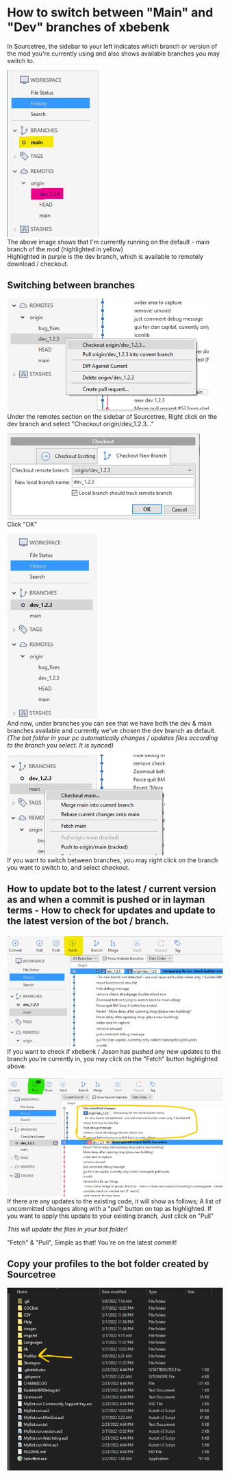 # How to switch between "Main" and "Dev" branches of xbebenk

In Sourcetree, the sidebar to your left indicates which branch or version of the mod you're currently using and also shows available branches you may switch to. 

![Images](Images/Sourcetree/Sourcetree_20.png)  
The above image shows that I'm currently running on the default - main branch of the mod (highlighted in yellow)  
Highlighted in purple is the dev branch, which is available to remotely download / checkout. 

## Switching between branches  
![Images](Images/Sourcetree/Sourcetree_13.png)  
Under the remotes section on the sidebar of Sourcetree, Right click on the dev branch and select "Checkout origin/dev_1.2.3..."


![Images](Images/Sourcetree/Sourcetree_14.png)  
Click "OK"

![Images](Images/Sourcetree/Sourcetree_15.png)  
And now, under branches you can see that we have both the dev & main branches available and currently we've chosen the dev branch as default. 
*(The bot folder in your pc automatically changes / updates files according to the branch you select. It is synced)*

![Images](Images/Sourcetree/Sourcetree_16.png)  
If you want to switch between branches, you may right click on the branch you want to switch to,  and select checkout. 

## How to update bot to the latest / current version as and when a commit is pushed or in layman terms - How to check for updates and update to the latest version of the bot  / branch.

![Images](Images/Sourcetree/Sourcetree_17.png)  
If you want to check if xbebenk / Jason has pushed any new updates to the branch you're currently in, you may click on the "Fetch" button highlighted above. 

![Images](Images/Sourcetree/Sourcetree_18.png)  
If there are any updates to the existing code, it will show as follows; A list of uncommitted changes along with a "pull" button on top as highlighted. If you want to apply this update to your existing branch, Just click on "Pull"

*This will update the files in your bot folder!*


"Fetch" & "Pull", Simple as that! You're on the latest commit!


## Copy your profiles to the bot folder created by Sourcetree
![Images](Images/Sourcetree/Sourcetree_19.png)  
